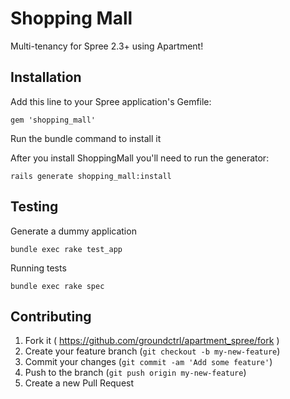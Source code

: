 # Shopping Mall

Multi-tenancy for Spree 2.3+ using Apartment!

## Installation

Add this line to your Spree application's Gemfile:

    gem 'shopping_mall'

Run the bundle command to install it

After you install ShoppingMall you'll need to run the generator:

    rails generate shopping_mall:install

## Testing

Generate a dummy application

    bundle exec rake test_app

Running tests

    bundle exec rake spec

## Contributing

1. Fork it ( https://github.com/groundctrl/apartment_spree/fork )
2. Create your feature branch (`git checkout -b my-new-feature`)
3. Commit your changes (`git commit -am 'Add some feature'`)
4. Push to the branch (`git push origin my-new-feature`)
5. Create a new Pull Request
